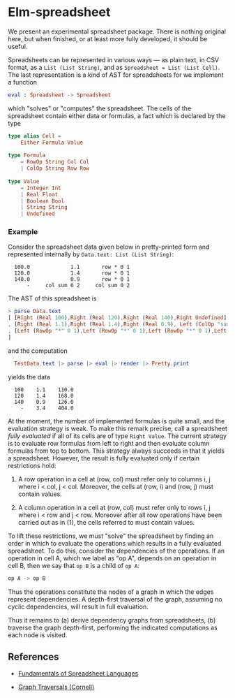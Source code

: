 # Elm-spreadsheet

We present an experimental spreadsheet package.  There is nothing original here,
but when finished, or at least more fully developed, it should be useful.

Spreadsheets
can be represented in various ways — as plain text, in CSV
format, as a `List (List String)`, and as `Spreadsheet = List (List Cell)`.
The last representation is a kind of AST for spreadsheets 
for we implement a function

```elm
eval : Spreadsheet -> Spreadsheet
```

which "solves" or "computes" the spreadsheet. The cells of the spreadsheet 
contain either data or formulas, a fact which is declared by the type

```elm
type alias Cell =
    Either Formula Value
    
type Formula
    = RowOp String Col Col
    | ColOp String Row Row
    
type Value
    = Integer Int
    | Real Float
    | Boolean Bool
    | String String
    | Undefined
```

### Example

Consider the spreadsheet data given below in pretty-printed form
and represented internally by `Data.text: List (List String)`:

```
  100.0             1.1       row * 0 1
  120.0             1.4       row * 0 1
  140.0             0.9       row * 0 1
      -     col sum 0 2     col sum 0 2
```


The AST of this spreadsheet is 

```elm
> parse Data.text
[ [Right (Real 100),Right (Real 120),Right (Real 140),Right Undefined]
, [Right (Real 1.1),Right (Real 1.4),Right (Real 0.9), Left (ColOp "sum" 0 2)]
, [Left (RowOp "*" 0 1),Left (RowOp "*" 0 1),Left (RowOp "*" 0 1),Left (ColOp "sum" 0 2)]
]
```
and the computation

```elm
  TestData.text |> parse |> eval |> render |> Pretty.print
```

yields the data

```
  100    1.1    110.0
  120    1.4    168.0
  140    0.9    126.0
    -    3.4    404.0
```
At the moment, the number of implemented formulas is quite small,
and the evaluation strategy is weak.  To make this remark precise,
call a spreadsheet _fully evaluated_ if all of its cells are 
of type `Right Value`.  The current strategy is to evaluate 
row formulas from left to right and then evaluate column formulas
from top to bottom.  This strategy always succeeds in that it
yields a spreadsheet.  However, the result is fully evaluated 
only if certain restrictions hold:

1. A row operation in a cell at (row, col) must refer only to
   columns i, j where i < col, j < col. Moreover, the cells
   at (row, i) and (row, j) must contain values.

2. A column operation in a cell at (row, col) must refer only
   to rows i, j where i < row and j < row.  Moreover after
   all row operations have been carried out as in (1), the
   cells referred to must contain values.

To lift these restrictions, we must "solve" the spreadsheet
by finding an order in which to evaluate the operations which
results in a fully evaluated spreadsheet.  To do this,
consider the dependencies of the operations.  If an operation
in cell A, which we label as "op A", depends on an operation in
cell B, then we say that `op B` is a child of `op A`:

```bash
op A -> op B
```

Thus the operations constitute the nodes of a graph in which the
edges represent dependencies.  A depth-first traversal of the
graph, assuming no cyclic dependencies, will result in
full evaluation.

Thus it remains to (a) derive dependency graphs from 
spreadsheets, (b) traverse the graph depth-first, performing the
indicated computations as each node is visited.



## References

- [Fundamentals of Spreadsheet Languages](https://www.10studio.tech/docs/fundamentals)

- [Graph Traversals (Cornell)](https://www.cs.cornell.edu/courses/cs2112/2012sp/lectures/lec24/lec24-12sp.html)


   